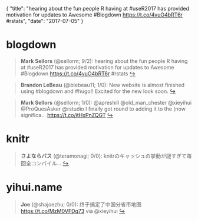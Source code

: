 {
  "title": "hearing about the fun people R having at #useR2017 has provided motivation for updates to Awesome #Blogdown https://t.co/4vuO4bRT6r #rstats",
  "date": "2017-07-05"
}

# blogdown

> **Mark Sellors** (@sellorm; 9/2): hearing about the fun people R having at #useR2017 has provided motivation for updates to Awesome #Blogdown https://t.co/4vuO4bRT6r #rstats  [&#8618;](https://twitter.com/xieyihui/status/882397284574613504)

<!-- -->


> **Brandon LeBeau** (@blebeau11; 1/0): New website is almost finished using #blogdown and #hugo!! Excited for the new look soon.  [&#8618;](https://twitter.com/xieyihui/status/882739496672014336)

<!-- -->


> **Mark Sellors** (@sellorm; 1/0): @apreshill @old_man_chester @xieyihui @ProQuesAsker @rstudio I finally got round to adding it to the (now significa… https://t.co/itHxPnZQGT  [&#8618;](https://twitter.com/xieyihui/status/882398367980171264)

<!-- -->


# knitr

> **さよならバス** (@teramonagi; 0/0): knitrのキャッシュの挙動が謎すぎて毎回全コンパイル…  [&#8618;](https://twitter.com/xieyihui/status/882553765005467650)

<!-- -->


# yihui.name

> **Joe** (@shajoezhu; 0/0): 终于搞定了中国分省市地图 https://t.co/MzM0VFDq73 via @xieyihui  [&#8618;](https://twitter.com/xieyihui/status/882535386253324289)

<!-- -->


